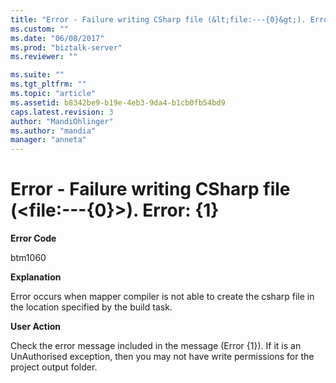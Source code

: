 ```yaml
---
title: "Error - Failure writing CSharp file (&lt;file:---{0}&gt;). Error: {1} | Microsoft Docs"
ms.custom: ""
ms.date: "06/08/2017"
ms.prod: "biztalk-server"
ms.reviewer: ""

ms.suite: ""
ms.tgt_pltfrm: ""
ms.topic: "article"
ms.assetid: b8342be9-b19e-4eb3-9da4-b1cb0fb54bd9
caps.latest.revision: 3
author: "MandiOhlinger"
ms.author: "mandia"
manager: "anneta"
---
```

# Error - Failure writing CSharp file (&lt;file:---{0}&gt;). Error: {1}
**Error Code**  
  
 btm1060  
  
 **Explanation**  
  
 Error occurs when mapper compiler is not able to create the csharp file in the location specified by the build task.  
  
 **User Action**  
  
 Check the error message included in the message (Error {1}). If it is an UnAuthorised exception, then you may not have write permissions for the project output folder.